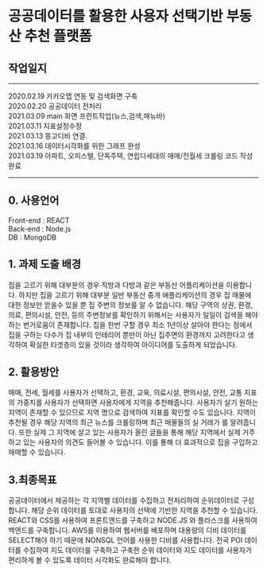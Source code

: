# 공공데이터를 활용한 사용자 선택기반 부동산 추천 플랫폼

## 작업일지

---

2020.02.19 카카오맵 연동 및 검색화면 구축  
2020.02.20 공공데이터 전처리  
2021.03.09 main 화면 프런트작업(뉴스,검색,매뉴바)  
2021.03.11 지표설정수정  
2021.03.13 몽고디비 연결.  
2021.03.16 데이터시각화를 위한 그래프 완성  
2021.03.19 아파트, 오피스텔, 단독주택, 연립다세대의 매매/전월세 크롤링 코드 작성완료

---

## 0. 사용언어

Front-end : REACT  
Back-end : Node.js  
DB : MongoDB

## 1. 과제 도출 배경

집을 고르기 위해 대부분의 경우 직방과 다방과 같은 부동산 어플리케이션을 이용합니다. 하지만 집을 고르기 위해 대부분 일반 부동산 중개 애플리케이션의 경우 집 매물에 대한 정보만 얻을수 있을 뿐 집 주변의 정보를 알 수 없습니다. 해당 구역의 상권, 환경, 의료, 편의시설, 안전, 등의 주변정보를 확인하기 위해서는 사용자가 일일이 검색을 해야 하는 번거로움이 존재합니다. 집을 한번 구할 경우 최소 1년이상 살아야 한다는 점에서 집을 구하는 다수가 집 내부의 인테리어 뿐만이 아닌 집주면의 환경까지 고려한다고 생각하여 확실한 타겟층이 있을 것이라 생각하여 아이디어를 도출하게 되었습니다.

## 2. 활용방안

매매, 전세, 월세를 사용자가 선택하고, 환경, 교육, 의료시설, 편의시설, 안전, 교통 지표의 가중치를 사용자가 선택하면 사용자에게 지역을 추천해줍니다. 사용자가 살기 원하는 지역이 존재할 수 있으므로 지역 명으로 검색하여 지표를 확인할 수도 있습니다. 지역이 추천될 경우 해당 지역의 최근 뉴스를 크롤링하며 최근 매물들의 실 거래가 를 알려줍니다. 또한 실제 그 지역에 살고 있는 사용자가 올린 글들을 통해 해당 지역에서 실제 거주하고 있는 사용자의 의견도 들어볼 수 있습니다. 이를 통해 더 효과적으로 집을 구입하고 매매할 수 있습니다.

## 3.최종목표

공공데이터에서 제공하는 각 지역별 데이터를 수집하고 전처리하여 순위데이터로 구성합니다. 해당 순위 데이터를 토대로 사용자의 선택에 기반한 지역을 추천할 수 있습니다. REACT와 CSS를 사용하여 프론트엔드를 구축하고 NODE.JS 와 플라스크를 사용하여 백엔드를 구축합니다. AWS를 이용하여 웹서버를 배포하며 대용량의 디비 데이터를 SELECT해야 하기 때문에 NONSQL 언어를 사용한 디비를 사용합니다. 전국 POI 데이터를 수집하여 지도 데이터를 구축하고 구축한 순위 데이터와 지도 데이터를 사용자가 편리하게 볼 수 있도록 데이터 시각화도 완료해야 합니다.
